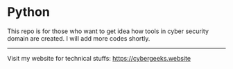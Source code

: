 # Python
This repo is for those who want to get idea how tools in cyber security domain are created. I will add more codes shortly.

---

Visit my website for technical stuffs: <a href="https://cybergeeks.website">https://cybergeeks.website</a>

